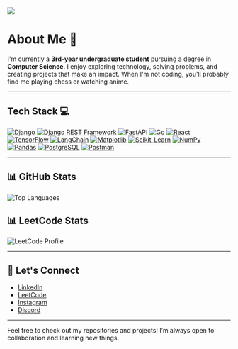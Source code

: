 <img src="https://github.com/Anmol-Baranwal/Cool-GIFs-For-GitHub/assets/74038190/d48893bd-0757-481c-8d7e-ba3e163feae7" />

# About Me 🌟

I'm currently a **3rd-year undergraduate student** pursuing a degree in **Computer Science**. I enjoy exploring technology, solving problems, and creating projects that make an impact. When I'm not coding, you'll probably find me playing chess or watching anime.

---

## Tech Stack 💻
<p align="left">
  <a href="https://www.djangoproject.com/"><img src="https://img.shields.io/badge/Django-092E20?style=flat&logo=django&logoColor=white" alt="Django" /></a>
  <a href="https://www.django-rest-framework.org/"><img src="https://img.shields.io/badge/Django%20REST%20Framework-092E20?style=flat&logo=django&logoColor=white" alt="Django REST Framework" /></a>
  <a href="https://fastapi.tiangolo.com/"><img src="https://img.shields.io/badge/FastAPI-009688?style=flat&logo=fastapi&logoColor=white" alt="FastAPI" /></a>
  <a href="https://go.dev/"><img src="https://img.shields.io/badge/Go-00ADD8?style=flat&logo=go&logoColor=white" alt="Go" /></a>
  <a href="https://react.dev/"><img src="https://img.shields.io/badge/React-61DAFB?style=flat&logo=react&logoColor=black" alt="React" /></a>
  <a href="https://www.tensorflow.org/"><img src="https://img.shields.io/badge/TensorFlow-FF6F00?style=flat&logo=tensorflow&logoColor=white" alt="TensorFlow" /></a>
  <a href="https://python.langchain.com/"><img src="https://img.shields.io/badge/LangChain-1E90FF?style=flat&logo=chainlink&logoColor=white" alt="LangChain" /></a>
  <a href="https://matplotlib.org/"><img src="https://img.shields.io/badge/Matplotlib-000000?style=flat&logo=python&logoColor=white" alt="Matplotlib" /></a>
  <a href="https://scikit-learn.org/"><img src="https://img.shields.io/badge/Scikit--Learn-F7931E?style=flat&logo=scikit-learn&logoColor=white" alt="Scikit-Learn" /></a>
  <a href="https://numpy.org/"><img src="https://img.shields.io/badge/NumPy-013243?style=flat&logo=numpy&logoColor=white" alt="NumPy" /></a>
  <a href="https://pandas.pydata.org/"><img src="https://img.shields.io/badge/Pandas-150458?style=flat&logo=pandas&logoColor=white" alt="Pandas" /></a>
  <a href="https://www.postgresql.org/"><img src="https://img.shields.io/badge/PostgreSQL-336791?style=flat&logo=postgresql&logoColor=white" alt="PostgreSQL" /></a>
  <a href="https://www.postman.com/"><img src="https://img.shields.io/badge/Postman-FF6C37?style=flat&logo=postman&logoColor=white" alt="Postman" /></a>
</p>

---

## 📊 GitHub Stats 
![Top Languages](https://github-readme-stats.vercel.app/api/top-langs/?username=vinyas-bharadwaj&layout=compact&theme=radical)

## 📊 LeetCode Stats
![LeetCode Profile](https://leetcard.jacoblin.cool/vinyas_bharadwaj?theme=dark&ext=heatmap)

---

## 🔄 Let's Connect  
- [LinkedIn](https://www.linkedin.com/in/vinyas-bharadwaj-443982293/)
- [LeetCode](https://leetcode.com/u/vinyas_bharadwaj/)
- [Instagram](https://www.instagram.com/contrast_135/)
- [Discord](https://discord.com/users/contrast101)


---

Feel free to check out my repositories and projects! I’m always open to collaboration and learning new things.
